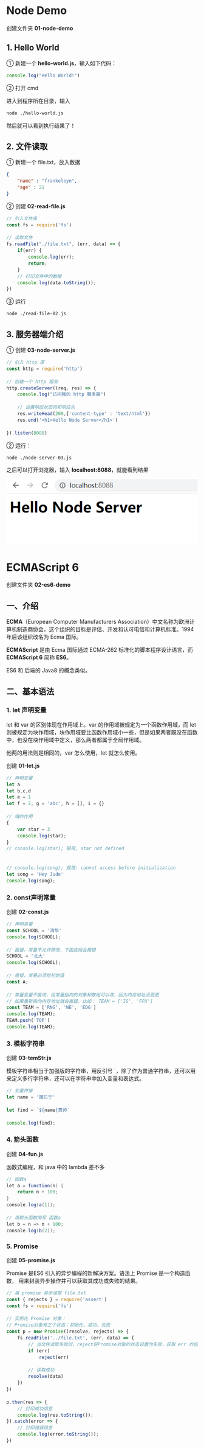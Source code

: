 # Node Demo

创建文件夹 **01-node-demo**



## 1. Hello World

① 新建一个 **hello-world.js**，输入如下代码：

```js
console.log("Hello World!")
```

② 打开 cmd

进入到程序所在目录，输入

```bash
node ./hello-world.js
```

然后就可以看到执行结果了！



## 2. 文件读取

① 新建一个 file.txt，放入数据

```json
{
    "name" : "frankeleyn",
    "age" : 21
}
```

② 创建 **02-read-file.js**

```js
// 引入文件库
const fs = require('fs')

// 读取文件
fs.readFile("./file.txt", (err, data) => {
    if(err) {
        console.log(err);
        return;
    }
    // 打印文件中的数据
    console.log(data.toString());
})
```

③ 运行

```bash
node ./read-file-02.js
```



## 3. 服务器端介绍

① 创建 **03-node-server.js**

```js
// 引入 http 库
const http = require('http')

// 创建一个 http 服务
http.createServer((req, res) => {
    console.log("访问我的 http 服务器")

    // 设置响应状态码和响应头
    res.writeHead(200,{'content-type' : 'text/html'})
    res.end('<h1>Hello Node Server</h1>')

}).listen(8088)
```

② 运行：

```bash
node ./node-server-03.js
```



之后可以打开浏览器，输入 **localhost:8088**，就能看到结果

![3-1](./img/3-1.png)





# ECMAScript 6

创建文件夹 **02-es6-demo**



## 一、介绍

**ECMA**（European Computer Manufacturers Association）中文名称为欧洲计算机制造商协会，这个组织的目标是评估、开发和认可电信和计算机标准。1994 年后该组织改名为 Ecma 国际。

**ECMAScript** 是由 Ecma 国际通过 ECMA-262 标准化的脚本程序设计语言，而 **ECMAScript 6** 简称 **ES6**。

ES6 和 后端的 Java8 的概念类似。



## 二、基本语法



### 1. let 声明变量

let 和 var 的区别体现在作用域上。var 的作用域被规定为一个函数作用域，而 let 则被规定为块作用域，块作用域要比函数作用域小一些，但是如果两者既没在函数中，也没在块作用域中定义，那么两者都属于全局作用域。

他两的用法则是相同的，var 怎么使用，let 就怎么使用。



创建 **01-let.js**

```js
// 声明变量
let a
let b,c,d
let e = 1
let f = 2, g = 'abc', h = [], i = {}

// 域的作用
{
    var star = 3
    console.log(star);
}
// console.log(star); 报错, star not defined


// console.log(song); 报错: cannot access before initialization
let song = 'Hey Jude'
console.log(song);
```



### 2. const声明常量

创建 **02-const.js**

```js
// 声明常量
const SCHOOL = '清华'
console.log(SCHOOL);

// 报错，常量不允许修改，下面这段会报错
SCHOOL = '北大'
console.log(SCHOOL);

// 报错，常量必须给初始值
const A;

// 常量变量不能改，但常量指向的对象和数组可以改，因为内存地址没变更
// 如果重新指向内存地址就会报错，比如： TEAM = ['IG', 'FPX']
const TEAM = ['RNG', 'WE', 'EDG']
console.log(TEAM);
TEAM.push('TOP')
console.log(TEAM);
```



### 3. 模板字符串

创建 **03-temStr.js**

模板字符串相当于加强版的字符串，用反引号 `，除了作为普通字符串，还可以用来定义多行字符串，还可以在字符串中加入变量和表达式。

```js
// 变量拼接
let name = '撒贝宁'

let find = `${name}真帅`

console.log(find);
```



### 4. 箭头函数

创建 **04-fun.js**

函数式编程，和 java 中的 lambda 差不多

```java
// 函数a
let a = function(n) {
    return n + 100;
}
console.log(a(1));

// 用箭头函数简写 函数a
let b = n => n + 100;
console.log(b(2));
```



### 5. Promise

创建 **05-promise.js**

Promise 是ES6 引入的异步编程的新解决方案。语法上 Promise 是一个构造函数， 用来封装异步操作并可以获取其成功或失败的结果。

```js
// 用 promise 异步读取 file.txt
const { rejects } = require('assert')
const fs = require('fs')

// 实例化 Promise 对象：
// Promise对象有三个状态：初始化、成功、失败
const p = new Promise((resolve, rejects) => {
    fs.readFile('../file.txt', (err, data) => {
        // 当文件读取失败时，reject将Promise对象的状态设置为失败，获取 err 的信息
        if (err) 
            reject(err)
        
        // 读取成功
        resolve(data)
    })
})

p.then(res => {
    // 打印成功信息
    console.log(res.toString());
}).catch(error => {
    // 打印错误信息
    console.log(error.toString());
})
```

